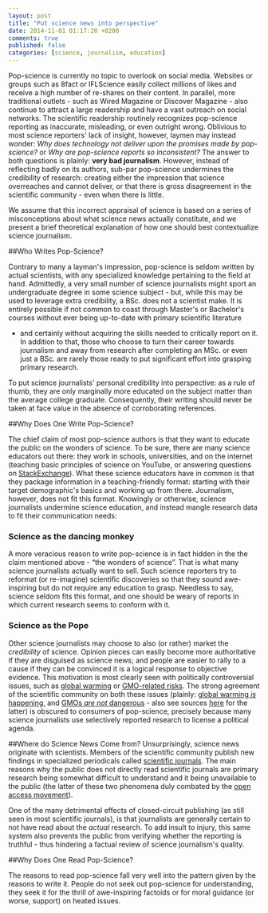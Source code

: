 ```yaml
---
layout: post
title: "Put science news into perspective"
date: 2014-11-01 01:17:20 +0200
comments: true
published: false
categories: [science, journalism, education]
---
```


Pop-science is currently no topic to overlook on social media.
Websites or groups such as 8fact or IFLScience easily collect millions of likes and receive a high number of re-shares on their content.
In parallel, more traditional outlets - such as Wired Magazine or Discover Magazine - also continue to attract a large readership and have a vast outreach on social networks. 
The scientific readership routinely recognizes pop-science reporting as inaccurate, misleading, or even outright wrong.
Oblivious to most science reporters' lack of insight, however, laymen may instead wonder: 
*Why does technology not deliver upon the promises made by pop-science?*
or *Why are pop-science reports so inconsistent?* 
The answer to both questions is plainly: **very bad journalism**.
However, instead of reflecting badly on its authors, sub-par pop-science undermines the credibility of research: creating either the impression that science overreaches and cannot deliver, or that there is gross disagreement in the scientific community - even when there is little.

We assume that this incorrect appraisal of science is based on a series of misconceptions about what science news actually constitute, and we present a brief theoretical explanation of how one should best contextualize science journalism. 

<!-- more -->

##Who Writes Pop-Science?

Contrary to many a layman's impression, pop-science is seldom written by actual scientists, with any specialized knowledge pertaining to the field at hand. 
Admittedly, a very small number of science journalists might sport an undergraduate degree in some science subject - but, while this may be used to leverage extra credibility, a BSc. does not a scientist make.
It is entirely possible if not common to coast through Master's or Bachelor's courses without ever being up-to-date with primary scientific literature
- and certainly without acquiring the skills needed to critically report on it.
In addition to that, those who choose to turn their career towards journalism and away from research after completing an MSc. or even just a BSc. are rarely those ready to put significant effort into grasping primary research.

To put science journalists' personal credibility into perspective: as a rule of thumb, they are only marginally more educated on the subject matter than the average college graduate.
Consequently, their writing should never be taken at face value in the absence of corroborating references.

##Why Does One Write Pop-Science?

The chief claim of most pop-science authors is that they want to educate the public on the wonders of science.
To be sure, there are many science educators out there: 
they work in schools, universities, and on the internet (teaching basic principles of science on YouTube, or answering questions on [StackExchange](http://en.wikipedia.org/wiki/Stack_Exchange)).
What these science educators have in common is that they package information in a teaching-friendly format: starting with their target demographic's basics and working up from there.
Journalism, however, does not fit this format.
Knowingly or otherwise, science journalists undermine science education, and instead mangle research data to fit their communication needs:

### Science as the dancing monkey
A more veracious reason to write pop-science is in fact hidden in the the claim mentioned above - “the wonders of science”.
That is what many science journalists actually want to sell.
Such science reporters try to reformat (or re-imagine) scientific discoveries so that they sound awe-inspiring but do not require any education to grasp.
Needless to say, science seldom fits this format, and one should be weary of reports in which current research seems to conform with it.

### Science as the Pope
Other science journalists may choose to also (or rather) market the *credibility* of science.
Opinion pieces can easily become more authoritative if they are disguised as science news; and people are easier to rally to a cause if they can be convinced it is a logical response to objective evidence.
This motivation is most clearly seen with politically controversial issues, such as [global warming](http://en.wikipedia.org/wiki/Global_warming_controversy) or [GMO-related risks](http://en.wikipedia.org/wiki/Genetically_modified_food_controversies).
The strong agreement of the scientific community on both these issues (plainly: [global warming *is* happening](http://en.wikipedia.org/wiki/Scientific_opinion_on_climate_change), and [GMOs *are not* dangerous](http://www.ncbi.nlm.nih.gov/pmc/articles/PMC2408621/) - also see sources [here](http://en.wikipedia.org/wiki/Genetically_modified_food_controversies) for the latter) is obscured to consumers of pop-science, precisely because many science journalists use selectively reported research to license a political agenda. 

##Where do Science News Come from?
Unsurprisingly, science news originate with scientists.
Members of the scientific community publish new findings in specialized periodicals called [scientific journals](http://en.wikipedia.org/wiki/Scientific_journal).
The main reasons why the public does not directly read scientific journals are primary research being somewhat difficult to understand and it being unavailable to the public (the latter of these two phenomena duly combated by the [open access movement](http://whoneedsaccess.org/)).

One of the many detrimental effects of closed-circuit publishing (as still seen in most scientific journals), is that journalists are generally certain to not have read about the *actual* research.
To add insult to injury, this same system also prevents the public from verifying whether the reporting is truthful - thus hindering a factual review of science journalism's quality.



##Why Does One Read Pop-Science?

The reasons to read pop-science fall very well into the pattern given by the reasons to write it.
People do not seek out pop-science for understanding, they seek it for the thrill of awe-inspiring factoids or for moral guidance (or worse, support) on heated issues.
